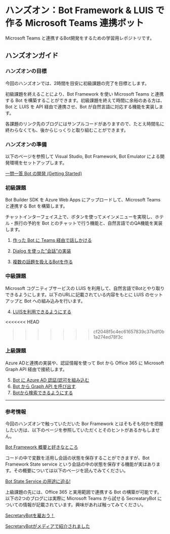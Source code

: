 # ハンズオン：Bot Framework & LUIS で作る Microsoft Teams 連携ボット
Microsoft Teams と連携するBot開発をするための学習用レポジトリです。


## ハンズオンガイド

### ハンズオンの目標
今回のハンズオンでは、2時間を目安に初級課題の完了を目標とします。

初級課題を終えることにより、Bot Framework を使い Microsoft Teams と連携する Bot を構築することができます。初級課題を終えて時間に余裕のある方は、Bot と LUIS を API 経由で連携させ、Bot が自然言語に対応する機能を実装します。

各課題のリンク先のブログにはサンプルコードがありますので、たとえ時間名に終わらなくても、後からじっくりと取り組むことができます。


### ハンズオンの準備
以下のページを参照して Visual Studio, Bot Framework, Bot Emulator による開発環境をセットアップします。

[一問一答 Bot の開発 (Getting Started)](https://secretarybotja.wordpress.com/2017/02/12/%E4%B8%80%E5%95%8F%E4%B8%80%E7%AD%94-bot-%E3%81%AE%E9%96%8B%E7%99%BA-getting-started/)

### 初級課題
Bot Builder SDK を Azure Web Apps にアップロードして、Microsoft Teamsと連携する Bot を構築します。

チャットインターフェイス上で、ボタンを使ってメインメニューを実現し、ホテル・旅行の予約を Bot とのチャットで行う機能と、自然言語でのQA機能を実装します。
1. [作った Bot に Teams 経由で話しかける](https://secretarybotja.wordpress.com/2017/02/18/%E4%BD%9C%E3%81%A3%E3%81%9F-bot-%E3%81%AB-skype-%E7%B5%8C%E7%94%B1%E3%81%A7%E8%A9%B1%E3%81%97%E3%81%8B%E3%81%91%E3%81%A6%E3%81%BF%E3%82%8B/)

2. [Dialog を使った”会話”の実装](https://secretarybotja.wordpress.com/2017/02/18/dialog-%E3%82%92%E4%BD%BF%E3%81%A3%E3%81%9F%E4%BC%9A%E8%A9%B1%E3%81%AE%E5%AE%9F%E8%A3%85/)

3. [複数の話題を扱えるBotを作る](https://secretarybotja.wordpress.com/2017/02/19/%E8%A4%87%E6%95%B0%E3%81%AE%E8%A9%B1%E9%A1%8C%E3%82%92%E6%89%B1%E3%81%88%E3%82%8Bbot%E3%82%92%E4%BD%9C%E3%82%8B/)


### 中級課題

Microsoft コグニティブサービスの LUIS を利用して、自然言語でBotとやり取りできるようにします。以下のURLに記載されている内容をもとに LUIS のセットアップと Bot への組み込みを行います。

4. [LUISを利用できるようにする](/LUIS/LUIS.md)

<<<<<<< HEAD
>>>>>>> cf2048f5c4ec61657839c37bdf0b1a274ed78f3c

### 上級課題

Azure ADと連携の実装や、認証情報を使って Bot から Office 365 に Microsoft Graph API 経由で接続します。

5. [Bot に Azure AD 認証/認可を組み込む](https://secretarybotja.wordpress.com/2017/02/25/bot-%E3%81%AB-azure-ad-%E8%AA%8D%E8%A8%BC%E8%AA%8D%E5%8F%AF%E3%82%92%E7%B5%84%E3%81%BF%E8%BE%BC%E3%82%80/)
6. [Bot から Graph API を呼び出す](https://secretarybotja.wordpress.com/2017/02/28/bot-%E3%81%8B%E3%82%89-365-api-%E3%82%92%E5%91%BC%E3%81%B3%E5%87%BA%E3%81%99/)
7. [Botから検索できるようにする](https://secretarybotja.wordpress.com/2017/03/06/bot%e3%81%8b%e3%82%89%e6%a4%9c%e7%b4%a2%e3%81%a7%e3%81%8d%e3%82%8b%e3%82%88%e3%81%86%e3%81%ab%e3%81%99%e3%82%8b/)

- - -



### 参考情報

今回のハンズオンで触っていただいた Bor Framework とはそもそも何かを把握したい方は、以下のページを参照していただくとそのヒントがあるかもしません。

[Bot Framework 概要と好きなところ](https://secretarybotja.wordpress.com/2017/02/12/bot-framework-%e6%a6%82%e8%a6%81%e3%81%a8%e5%a5%bd%e3%81%8d%e3%81%aa%e3%81%a8%e3%81%93%e3%82%8d/)


 コードの中で変数を活用し会話の状態を保存することができますが、Bot Framework State service という会話の中の状態を保存する機能が実はあります。その概要については以下のページを読んでみてください。

[Bot State Service の用途に迫る!](https://secretarybotja.wordpress.com/2017/02/19/state-service-%E3%81%AE%E7%94%A8%E9%80%94%E3%81%AB%E8%BF%AB%E3%82%8B/)


上級課題の先には、Office 365 と実用範囲で連携する Bot の構築が可能です。以下の2つのブログには実際に Microsoft Teams から試せる SecreataryBot についての情報が記載されています。興味があれば触ってみてください。

[SecretaryBotを雇おう！](https://secretarybotja.wordpress.com/2017/04/10/secretarybot%e3%82%92%e9%9b%87%e3%81%8a%e3%81%86%ef%bc%81/)

[SecretaryBotがメディアで紹介されました](https://secretarybotja.wordpress.com/2017/04/21/secretarybot%e3%81%8c%e3%83%a1%e3%83%87%e3%82%a3%e3%82%a2%e3%81%a7%e7%b4%b9%e4%bb%8b%e3%81%95%e3%82%8c%e3%81%be%e3%81%97%e3%81%9f/)


